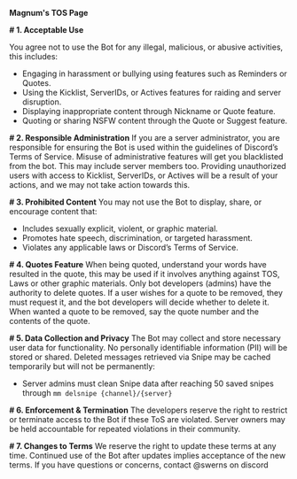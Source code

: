 **Magnum's TOS Page**

**# 1. Acceptable Use**

You agree not to use the Bot for any illegal, malicious, or abusive activities, this includes:
* Engaging in harassment or bullying using features such as Reminders or Quotes.
* Using the Kicklist, ServerIDs, or Actives features for raiding and server disruption.
* Displaying inappropriate content through Nickname  or Quote feature.
* Quoting or sharing NSFW content through the Quote or Suggest feature.

**# 2. Responsible Administration**
If you are a server administrator, you are responsible for ensuring the Bot is used within the guidelines of Discord’s Terms of Service.
Misuse of administrative features will get you blacklisted from the bot. This may include server members too.
Providing unauthorized users with access to Kicklist, ServerIDs, or Actives will be a result of your actions, and we may not take action towards this.

**# 3. Prohibited Content**
You may not use the Bot to display, share, or encourage content that:
* Includes sexually explicit, violent, or graphic material.
* Promotes hate speech, discrimination, or targeted harassment.
* Violates any applicable laws or Discord’s Terms of Service.

**# 4. Quotes Feature**
When being quoted, understand your words have resulted in the quote, this may be used if it involves anything against TOS, Laws or other graphic materials.
Only bot developers (admins) have the authority to delete quotes.
If a user wishes for a quote to be removed, they must request it, and the bot developers will decide whether to delete it.
When wanted a quote to be removed, say the quote number and the contents of the quote.

**# 5. Data Collection and Privacy**
The Bot may collect and store necessary user data for functionality.
No personally identifiable information (PII) will be stored or shared.
Deleted messages retrieved via Snipe may be cached temporarily but will not be permanently:
* Server admins must clean Snipe data after reaching 50 saved snipes through `mm delsnipe {channel}/{server}`

**# 6. Enforcement & Termination**
The developers reserve the right to restrict or terminate access to the Bot if these ToS are violated.
Server owners may be held accountable for repeated violations in their community.

**# 7. Changes to Terms**
We reserve the right to update these terms at any time. Continued use of the Bot after updates implies acceptance of the new terms.
If you have questions or concerns, contact @swerns on discord
